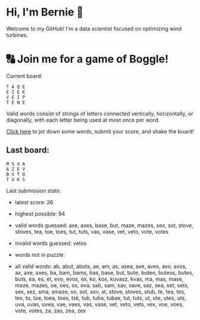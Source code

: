 # Hi, I'm Bernie 👋

Welcome to my GitHub! I'm a data scientist focused on optimizing wind turbines.

# 🔠 Join me for a game of Boggle!

Current board:

```
T A Q E 
E I E K 
V E I P 
T E N E 
```

Valid words consist of strings of letters connected vertically, horizontally, or diagonally, with each letter being used at most once per word.

[Click here](https://github.com/bernardbeckerman/bernardbeckerman/issues/new?title=shake&body=T%20A%20Q%20E%20%0AE%20I%20%20E%20K%20%0AV%20E%20I%20%20P%20%0AT%20E%20N%20E%20%0A%0AWrite%20a%20comma-separated%20list%20of%20words%20below%2C%20then%20hit%20submit%20to%20score.%0ADelete%20this%20line%20and%20everything%20above%20before%20submitting.%0A%0A) to jot down some words, submit your score, and shake the board!

## Last board:

```
M S X A 
A Z E V 
B V T O 
T U K S 
```

Last submission stats:
* latest score: 26
* highest possible: 94
* valid words guessed:
axe, axes, base, but, maze, mazes, sex, sot, stove, stoves, tea, toe, toes, tut, tuts, vas, vase, vet, veto, vote, votes
* invalid words guessed:
vetos
* words not in puzzle:

* all valid words:
ab, abut, abuts, ae, am, as, asea, ave, aves, avo, avos, ax, axe, axes, ba, bam, bams, bas, base, but, bute, buteo, buteos, butes, buts, ea, es, et, evo, evos, ex, ko, kos, kuvasz, kvas, ma, mas, mase, maze, mazes, oe, oes, os, ova, sab, sam, sav, save, saz, sea, set, sets, sex, sez, sma, smaze, so, sot, sov, st, stove, stoves, stub, te, tea, tes, tex, to, toe, toea, toes, tsk, tub, tuba, tubas, tut, tuts, ut, ute, utes, uts, uva, uvas, uvea, vae, vaes, vas, vase, vet, veto, vets, vex, voe, voes, vote, votes, za, zas, zea, zex